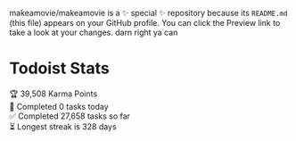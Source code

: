 makeamovie/makeamovie is a ✨ special ✨ repository because its `README.md` (this file) appears on your GitHub profile.
You can click the Preview link to take a look at your changes. darn right ya can

# Todoist Stats

<!-- TODO-IST:START -->
🏆  39,508 Karma Points           
🌸  Completed 0 tasks today           
✅  Completed 27,658 tasks so far           
⏳  Longest streak is 328 days
<!-- TODO-IST:END -->